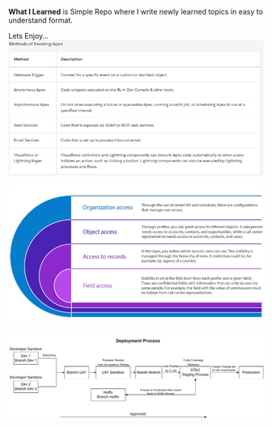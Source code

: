 **What I Learned** is Simple Repo where I write newly learned topics in easy to understand format.

Lets Enjoy...
![](Archive/Attachment/Invoking%20Apex.png)

![](Archive/Attachment/Access.png)

![](Archive/Attachment/Deployment%20Process.jpg)